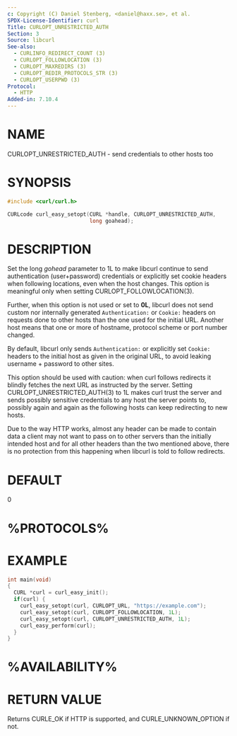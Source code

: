```yaml
---
c: Copyright (C) Daniel Stenberg, <daniel@haxx.se>, et al.
SPDX-License-Identifier: curl
Title: CURLOPT_UNRESTRICTED_AUTH
Section: 3
Source: libcurl
See-also:
  - CURLINFO_REDIRECT_COUNT (3)
  - CURLOPT_FOLLOWLOCATION (3)
  - CURLOPT_MAXREDIRS (3)
  - CURLOPT_REDIR_PROTOCOLS_STR (3)
  - CURLOPT_USERPWD (3)
Protocol:
  - HTTP
Added-in: 7.10.4
---
```


# NAME

CURLOPT_UNRESTRICTED_AUTH - send credentials to other hosts too

# SYNOPSIS

~~~c
#include <curl/curl.h>

CURLcode curl_easy_setopt(CURL *handle, CURLOPT_UNRESTRICTED_AUTH,
                          long goahead);
~~~

# DESCRIPTION

Set the long *gohead* parameter to 1L to make libcurl continue to send
authentication (user+password) credentials or explicitly set cookie headers
when following locations, even when the host changes. This option is
meaningful only when setting CURLOPT_FOLLOWLOCATION(3).

Further, when this option is not used or set to **0L**, libcurl does not send
custom nor internally generated `Authentication:` or `Cookie:` headers on
requests done to other hosts than the one used for the initial URL. Another
host means that one or more of hostname, protocol scheme or port number
changed.

By default, libcurl only sends `Authentication:` or explicitly set `Cookie:`
headers to the initial host as given in the original URL, to avoid leaking
username + password to other sites.

This option should be used with caution: when curl follows redirects it
blindly fetches the next URL as instructed by the server. Setting
CURLOPT_UNRESTRICTED_AUTH(3) to 1L makes curl trust the server and sends
possibly sensitive credentials to any host the server points to, possibly
again and again as the following hosts can keep redirecting to new hosts.

Due to the way HTTP works, almost any header can be made to contain data a
client may not want to pass on to other servers than the initially intended
host and for all other headers than the two mentioned above, there is no
protection from this happening when libcurl is told to follow redirects.

# DEFAULT

0

# %PROTOCOLS%

# EXAMPLE

~~~c
int main(void)
{
  CURL *curl = curl_easy_init();
  if(curl) {
    curl_easy_setopt(curl, CURLOPT_URL, "https://example.com");
    curl_easy_setopt(curl, CURLOPT_FOLLOWLOCATION, 1L);
    curl_easy_setopt(curl, CURLOPT_UNRESTRICTED_AUTH, 1L);
    curl_easy_perform(curl);
  }
}
~~~

# %AVAILABILITY%

# RETURN VALUE

Returns CURLE_OK if HTTP is supported, and CURLE_UNKNOWN_OPTION if not.

